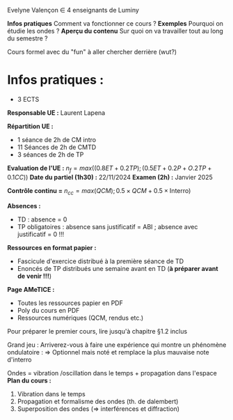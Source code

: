 Evelyne Valençon $\in$ 4 enseignants de Luminy

**Infos pratiques** Comment va fonctionner ce cours ?
**Exemples** Pourquoi on étudie les ondes ?
**Aperçu du contenu** Sur quoi on va travailler tout au long du semestre ?

Cours formel avec du "fun" à aller chercher derrière (wut?)

# Infos pratiques :
- 3 ECTS

**Responsable UE :** Laurent Lapena

**Répartition UE :**
+ 1 séance de 2h de CM intro
+ 11 Séances de 2h de CMTD
+ 3 séances de 2h de TP

**Evaluation de l'UE :** $n_f = max((0.8 ET+0.2TP);(0.5ET+0.2P+O.2TP+0.1CC))$
**Date du partiel (1h30) :** 22/11/2024
**Examen (2h) :** Janvier 2025

**Contrôle continu =** $n_{cc}=max(QCM);0.5\times QCM+0.5\times \text{Interro})$

**Absences :** 
- TD : absence = 0
- TP obligatoires : absence sans justificatif = ABI ; absence avec justificatif = 0 !!!

**Ressources en format papier :**
- Fascicule d'exercice distribué à la première séance de TD
- Enoncés de TP distribués une semaine avant en TD (**à préparer avant de venir !!!**)

**Page AMeTICE :**
- Toutes les ressources papier en PDF
- Poly du cours en PDF
- Ressources numériques (QCM, rendus etc.)

Pour préparer le premier cours, lire jusqu'à chapitre §1.2 inclus

Grand jeu : Arriverez-vous à faire une expérience qui montre un phénomène ondulatoire :
=> Optionnel mais noté et remplace la plus mauvaise note d'interro

Ondes = vibration /oscillation dans le temps + propagation dans l'espace
**Plan du cours :**
1. Vibration dans le temps
2. Propagation et formalisme des ondes (th. de dalembert)
3. Superposition des ondes (=> interférences et diffraction)
